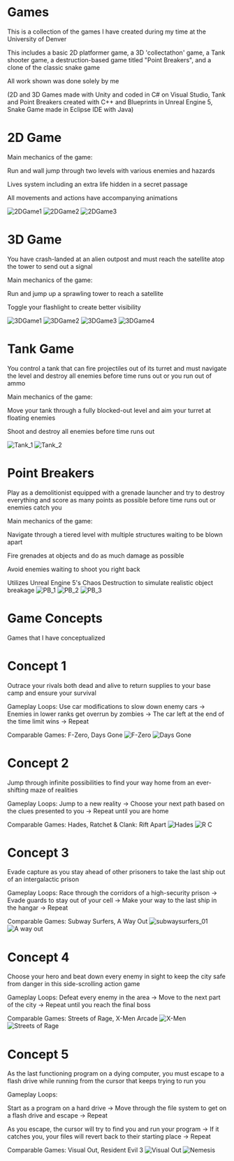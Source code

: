 # Games
This is a collection of the games I have created during my time at the University of Denver 

This includes a basic 2D platformer game, a 3D 'collectathon' game, a Tank shooter game, a destruction-based game titled "Point Breakers", and a clone of the classic snake game

All work shown was done solely by me

(2D and 3D Games made with Unity and coded in C# on Visual Studio, Tank and Point Breakers created with C++ and Blueprints in Unreal Engine 5, Snake Game made in Eclipse IDE with Java)

# 2D Game
Main mechanics of the game:

Run and wall jump through two levels with various enemies and hazards

Lives system including an extra life hidden in a secret passage

All movements and actions have accompanying animations

![2DGame1](https://github.com/aguerra2203/Portfolio/assets/115574208/999d7a02-208d-4a0f-ba71-7973e470c4f2)
![2DGame2](https://github.com/aguerra2203/Portfolio/assets/115574208/a109bcde-ae74-4512-9c3d-4edd0479691a)
![2DGame3](https://github.com/aguerra2203/Portfolio/assets/115574208/d2059745-fcb6-48ea-b3f9-fbbc64c4f04c)

# 3D Game
You have crash-landed at an alien outpost and must reach the satellite atop the tower to send out a signal

Main mechanics of the game:

Run and jump up a sprawling tower to reach a satellite

Toggle your flashlight to create better visibility

![3DGame1](https://github.com/aguerra2203/Portfolio/assets/115574208/cc273088-4dc4-4555-a286-3a8ab9262263)
![3DGame2](https://github.com/aguerra2203/Portfolio/assets/115574208/5c407746-ed24-4ee6-a268-9690ef8711d2)
![3DGame3](https://github.com/aguerra2203/Portfolio/assets/115574208/e0fa3bdf-ac9b-4d30-b75c-5ad5a7709161)
![3DGame4](https://github.com/aguerra2203/Portfolio/assets/115574208/ae9fa74d-c6b5-4583-a856-a7e3159164bd)

# Tank Game
You control a tank that can fire projectiles out of its turret and must navigate the level and destroy all enemies before time runs out or you run out of ammo

Main mechanics of the game:

Move your tank through a fully blocked-out level and aim your turret at floating enemies

Shoot and destroy all enemies before time runs out

![Tank_1](https://github.com/user-attachments/assets/2d3beba1-ea71-4399-9b69-864dce35a61c)
![Tank_2](https://github.com/user-attachments/assets/1cbe03ee-002f-4240-8101-55d8dc05dfb0)

# Point Breakers
Play as a demolitionist equipped with a grenade launcher and try to destroy everything and score as many points as possible before time runs out or enemies catch you

Main mechanics of the game:

Navigate through a tiered level with multiple structures waiting to be blown apart

Fire grenades at objects and do as much damage as possible

Avoid enemies waiting to shoot you right back

Utilizes Unreal Engine 5's Chaos Destruction to simulate realistic object breakage
![PB_1](https://github.com/user-attachments/assets/c274a66c-8d83-49e0-b878-6848b7989df9)
![PB_2](https://github.com/user-attachments/assets/963a21b6-51de-4b5d-85f3-a8aff632e39c)
![PB_3](https://github.com/user-attachments/assets/5fbe98f9-0585-4e55-bf6c-886a288fe7f7)

# Game Concepts
Games that I have conceptualized

# Concept 1
Outrace your rivals both dead and alive to return supplies to your base camp and ensure your survival

Gameplay Loops: Use car modifications to slow down enemy cars → Enemies in lower ranks get overrun by zombies → The car left at the end of the time limit wins → Repeat

Comparable Games: F-Zero, Days Gone
![F-Zero](https://github.com/user-attachments/assets/ef5453b9-9a54-45ef-a0e3-7077f49e92c6)
![Days Gone](https://github.com/user-attachments/assets/a2ffcd56-8058-4de9-85ed-067274bb3f62)

# Concept 2
Jump through infinite possibilities to find your way home from an ever-shifting maze of realities

Gameplay Loops: Jump to a new reality → Choose your next path based on the clues presented to you → Repeat until you are home

Comparable Games: Hades, Ratchet & Clank: Rift Apart
![Hades](https://github.com/user-attachments/assets/d6fd4cea-48fc-4bee-89ae-d9feb028ff03)
![R C](https://github.com/user-attachments/assets/a7a0738b-df77-4bec-be7f-f6db623a5ca8)

# Concept 3
Evade capture as you stay ahead of other prisoners to take the last ship out of an intergalactic prison

Gameplay Loops: Race through the corridors of a high-security prison → Evade guards to stay out of your cell → Make your way to the last ship in the hangar → Repeat

Comparable Games: Subway Surfers, A Way Out
![subwaysurfers_01](https://github.com/user-attachments/assets/445752da-6e1d-4c82-9c72-5f8a25b714d8)
![A way out](https://github.com/user-attachments/assets/ae6639d8-8601-48a4-aadb-3f5597bb81ee)

# Concept 4
Choose your hero and beat down every enemy in sight to keep the city safe from danger in this side-scrolling action game

Gameplay Loops: Defeat every enemy in the area → Move to the next part of the city → Repeat until you reach the final boss

Comparable Games: Streets of Rage, X-Men Arcade
![X-Men](https://github.com/user-attachments/assets/879e5543-eaa8-451b-90f9-c962bf43a6bf)
![Streets of Rage](https://github.com/user-attachments/assets/4653e45b-5ceb-4fae-9353-9cdbe2b13ff4)

# Concept 5
As the last functioning program on a dying computer, you must escape to a flash drive while running from the cursor that keeps trying to run you

Gameplay Loops:

Start as a program on a hard drive → Move through the file system to get on a flash drive and escape → Repeat

As you escape, the cursor will try to find you and run your program → If it catches you, your files will revert back to their starting place → Repeat

Comparable Games: Visual Out, Resident Evil 3
![Visual Out](https://github.com/user-attachments/assets/60736e5d-7161-4d9b-a54b-bb07a73160ca)
![Nemesis](https://github.com/user-attachments/assets/1512d218-e9c1-479a-afab-122944eb0a59)






